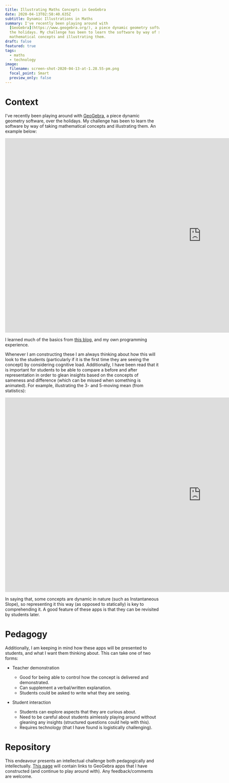 ```yaml
---
title: Illustrating Maths Concepts in GeoGebra
date: 2020-04-13T02:58:40.635Z
subtitle: Dynamic Illustrations in Maths
summary: I've recently been playing around with
  [GeoGebra](https://www.geogebra.org/), a piece dynamic geometry software, over
  the holidays. My challenge has been to learn the software by way of selecting
  mathematical concepts and illustrating them.
draft: false
featured: true
tags:
  - maths
  - technology
image:
  filename: screen-shot-2020-04-13-at-1.28.55-pm.png
  focal_point: Smart
  preview_only: false
---
```

# Context

I've recently been playing around with [GeoGebra](https://www.geogebra.org/), a piece dynamic geometry software, over the holidays. My challenge has been to learn the software by way of taking mathematical concepts and illustrating them. An example below:

<iframe scrolling="no" title="Instantaneous Slope First Principles" src="https://www.geogebra.org/material/iframe/id/dvxbcmud/width/1280/height/636/border/888888/sfsb/true/smb/false/stb/false/stbh/false/ai/false/asb/false/sri/false/rc/false/ld/false/sdz/false/ctl/false" width="1280px" height="636px" style="border:0px;"> </iframe>

I learned much of the basics from [this blog](http://mathandmultimedia.com/geogebra-tutorials/), and my own programming experience.

Whenever I am constructing these I am always thinking about how this will look to the students (particularly if it is the first time they are seeing the concept) by considering cognitive load. Additionally, I have been read that it is important for students to be able to compare a before and after representation in order to glean insights based on the concepts of sameness and difference (which can be missed when something is animated). For example, illustrating the 3- and 5-moving mean (from statistics):

<iframe scrolling="no" title="Moving Mean" src="https://www.geogebra.org/material/iframe/id/whxwwvzf/width/1280/height/636/border/888888/sfsb/true/smb/false/stb/false/stbh/false/ai/false/asb/false/sri/false/rc/false/ld/false/sdz/false/ctl/false" width="1280px" height="636px" style="border:0px;"> </iframe>

In saying that, some concepts are dynamic in nature (such as Instantaneous Slope), so representing it this way (as opposed to statically) is key to comprehending it. A good feature of these apps is that they can be revisited by students later.

# Pedagogy

Additionally, I am keeping in mind how these apps will be presented to students, and what I want them thinking about. This can take one of two forms:

* Teacher demonstration

  * Good for being able to control how the concept is delivered and demonstrated.
  * Can supplement a verbal/written explanation.
  * Students could be asked to write what they are seeing.
* Student interaction

  * Students can explore aspects that they are curious about.
  * Need to be careful about students aimlessly playing around without gleaning any insights (structured questions could help with this).
  * Requires technology (that I have found is logistically challenging).

# Repository

This endeavour presents an intellectual challenge both pedagogically and intellectually. [This page](https://patrickrobertson.netlify.com/post/repository-of-geogebra-apps/) will contain links to GeoGebra apps that I have constructed (and continue to play around with). Any feedback/comments are welcome.